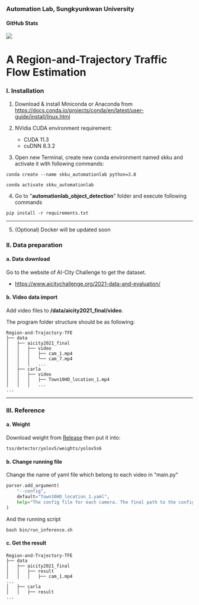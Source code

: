 ### Automation Lab, Sungkyunkwan University

#### GitHub Stats
![](https://img.shields.io/github/downloads/SKKU-AutoLab-VSW/RnT-TFE/total.svg?style=for-the-badge)


# A Region-and-Trajectory Traffic Flow Estimation 


### I. Installation

1. Download & install Miniconda or Anaconda from https://docs.conda.io/projects/conda/en/latest/user-guide/install/linux.html


2. NVidia CUDA environment requirement:
    * CUDA 11.3
    * cuDNN 8.3.2


3. Open new Terminal, create new conda environment named skku and activate it with following commands:
```shell
conda create --name skku_automationlab python=3.8

conda activate skku_automationlab
```

4. Go to "**automationlab_object_detection**" folder and execute following commands
```shell
pip install -r requirements.txt
```
---

5. (Optional) Docker will be updated soon

### II. Data preparation

#### a. Data download

Go to the website of AI-City Challenge to get the dataset.

- https://www.aicitychallenge.org/2021-data-and-evaluation/

#### b. Video data import

Add video files to **/data/aicity2021_final/video**.
   
The program folder structure should be as following:

```
Region-and-Trajectory-TFE
├── data
│   ├── aicity2021_final
│   │   ├── video
│   │   │   ├── cam_1.mp4
│   │   │   └── cam_7.mp4
│   │   │   ...
│   ├── carla
│   │   ├── video
│   │   │   ├── Town10HD_location_1.mp4
│   │   │   ...
...
```

---

### III. Reference

#### a. Weight 

Download weight from [Release](https://github.com/SKKU-AutoLab-VSW/Region-and-Trajectory-TFE/releases/tag/v1.0.0-alpha) then put it into:
```
tss/detector/yolov5/weights/yolov5s6
```

#### b. Change running file

Change the name of yaml file which belong to each video in "main.py"

```python
parser.add_argument(
	"--config",
	default="Town10HD_location_1.yaml",
	help="The config file for each camera. The final path to the config file is: TSS/data/[dataset]/configs/[config]/"
)
```

And the running script

```shell
bash bin/run_inference.sh
```

#### c. Get the result

```
Region-and-Trajectory-TFE
├── data
│   ├── aicity2021_final
│   │   ├── result
│   │   │   ├── cam_1.mp4
...
│   ├── carla
│   │   ├── result
...
```
